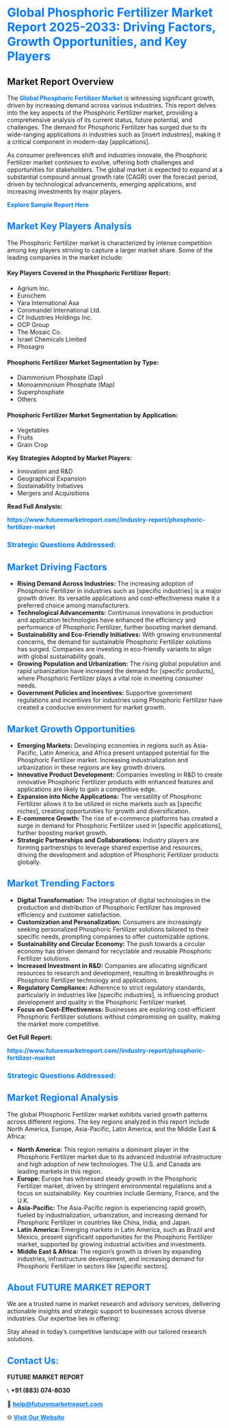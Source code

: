 <h1 style="color: #007BFF;">Global Phosphoric Fertilizer Market Report 2025-2033: Driving Factors, Growth Opportunities, and Key Players</h1>

<section id="overview">
<h2>Market Report Overview</h2>
<p>The <a href="https://www.futuremarketreport.com//industry-report/phosphoric-fertilizer-market" style="color: #007BFF; text-decoration: none;"><strong>Global Phosphoric Fertilizer Market</strong></a> is witnessing significant growth, driven by increasing demand across various industries. This report delves into the key aspects of the Phosphoric Fertilizer market, providing a comprehensive analysis of its current status, future potential, and challenges. The demand for Phosphoric Fertilizer has surged due to its wide-ranging applications in industries such as [insert industries], making it a critical component in modern-day [applications].</p>
<p>As consumer preferences shift and industries innovate, the Phosphoric Fertilizer market continues to evolve, offering both challenges and opportunities for stakeholders. The global market is expected to expand at a substantial compound annual growth rate (CAGR) over the forecast period, driven by technological advancements, emerging applications, and increasing investments by major players.</p>
</section>

<section id="overview">
<p><a href="https://www.futuremarketreport.com//request-sample/reportId=90369" style="color: #007BFF; text-decoration: none;"><strong>Explore Sample Report Here</strong></a></p>
</section>

<section id="key-players">
<h2 style="color: #007BFF;">Market Key Players Analysis</h2>
<p>The Phosphoric Fertilizer market is characterized by intense competition among key players striving to capture a larger market share. Some of the leading companies in the market include:</p>
<h4>Key Players Covered in the Phosphoric Fertilizer Report:</h4>
<ul><li>Agrium Inc.</li><li>Eurochem</li><li>Yara International Asa</li><li>Coromandel International Ltd.</li><li>Cf Industries Holdings Inc.</li><li>OCP Group</li><li>The Mosaic Co.</li><li>Israel Chemicals Limited</li><li>Phosagro</li></ul>
<h4>Phosphoric Fertilizer Market Segmentation by Type:</h4>
<ul><li>Diammonium Phosphate (Dap)</li><li>Monoammonium Phosphate (Map)</li><li>Superphosphate</li><li>Others</li></ul>

<h4>Phosphoric Fertilizer Market Segmentation by Application:</h4>
<ul><li>Vegetables</li><li>Fruits</li><li>Grain Crop</li></ul>
<p><strong>Key Strategies Adopted by Market Players:</strong></p>
<ul>
<li>Innovation and R&D</li>
<li>Geographical Expansion</li>
<li>Sustainability Initiatives</li>
<li>Mergers and Acquisitions</li>
</ul>
</section>

<section>
<p><strong>Read Full Analysis: </strong></p><a href="https://www.futuremarketreport.com//industry-report/phosphoric-fertilizer-market" style="color: #007BFF; text-decoration: none;"><strong>https://www.futuremarketreport.com//industry-report/phosphoric-fertilizer-market</strong></a>
<h3 style="color: #007BFF;">Strategic Questions Addressed:</h3>
</section>

<section id="driving-factors">
<h2 style="color: #007BFF;">Market Driving Factors</h2>
<ul>
<li><strong>Rising Demand Across Industries:</strong> The increasing adoption of Phosphoric Fertilizer in industries such as [specific industries] is a major growth driver. Its versatile applications and cost-effectiveness make it a preferred choice among manufacturers.</li>
<li><strong>Technological Advancements:</strong> Continuous innovations in production and application technologies have enhanced the efficiency and performance of Phosphoric Fertilizer, further boosting market demand.</li>
<li><strong>Sustainability and Eco-Friendly Initiatives:</strong> With growing environmental concerns, the demand for sustainable Phosphoric Fertilizer solutions has surged. Companies are investing in eco-friendly variants to align with global sustainability goals.</li>
<li><strong>Growing Population and Urbanization:</strong> The rising global population and rapid urbanization have increased the demand for [specific products], where Phosphoric Fertilizer plays a vital role in meeting consumer needs.</li>
<li><strong>Government Policies and Incentives:</strong> Supportive government regulations and incentives for industries using Phosphoric Fertilizer have created a conducive environment for market growth.</li>
</ul>
</section>

<section id="growth-opportunities">
<h2 style="color: #007BFF;">Market Growth Opportunities</h2>
<ul>
<li><strong>Emerging Markets:</strong> Developing economies in regions such as Asia-Pacific, Latin America, and Africa present untapped potential for the Phosphoric Fertilizer market. Increasing industrialization and urbanization in these regions are key growth drivers.</li>
<li><strong>Innovative Product Development:</strong> Companies investing in R&D to create innovative Phosphoric Fertilizer products with enhanced features and applications are likely to gain a competitive edge.</li>
<li><strong>Expansion into Niche Applications:</strong> The versatility of Phosphoric Fertilizer allows it to be utilized in niche markets such as [specific niches], creating opportunities for growth and diversification.</li>
<li><strong>E-commerce Growth:</strong> The rise of e-commerce platforms has created a surge in demand for Phosphoric Fertilizer used in [specific applications], further boosting market growth.</li>
<li><strong>Strategic Partnerships and Collaborations:</strong> Industry players are forming partnerships to leverage shared expertise and resources, driving the development and adoption of Phosphoric Fertilizer products globally.</li>
</ul>
</section>

<section id="trending-factors">
<h2 style="color: #007BFF;">Market Trending Factors</h2>
<ul>
<li><strong>Digital Transformation:</strong> The integration of digital technologies in the production and distribution of Phosphoric Fertilizer has improved efficiency and customer satisfaction.</li>
<li><strong>Customization and Personalization:</strong> Consumers are increasingly seeking personalized Phosphoric Fertilizer solutions tailored to their specific needs, prompting companies to offer customizable options.</li>
<li><strong>Sustainability and Circular Economy:</strong> The push towards a circular economy has driven demand for recyclable and reusable Phosphoric Fertilizer solutions.</li>
<li><strong>Increased Investment in R&D:</strong> Companies are allocating significant resources to research and development, resulting in breakthroughs in Phosphoric Fertilizer technology and applications.</li>
<li><strong>Regulatory Compliance:</strong> Adherence to strict regulatory standards, particularly in industries like [specific industries], is influencing product development and quality in the Phosphoric Fertilizer market.</li>
<li><strong>Focus on Cost-Effectiveness:</strong> Businesses are exploring cost-efficient Phosphoric Fertilizer solutions without compromising on quality, making the market more competitive.</li>
</ul>
</section>

<section>
<p><strong>Get Full Report: </strong></p><a href="https://www.futuremarketreport.com//industry-report/phosphoric-fertilizer-market" style="color: #007BFF; text-decoration: none;"><strong>https://www.futuremarketreport.com//industry-report/phosphoric-fertilizer-market</strong></a>
<h3 style="color: #007BFF;">Strategic Questions Addressed:</h3>
</section>


<section id="regional-analysis">
<h2 style="color: #007BFF;">Market Regional Analysis</h2>
<p>The global Phosphoric Fertilizer market exhibits varied growth patterns across different regions. The key regions analyzed in this report include North America, Europe, Asia-Pacific, Latin America, and the Middle East & Africa:</p>
<ul>
<li><strong>North America:</strong> This region remains a dominant player in the Phosphoric Fertilizer market due to its advanced industrial infrastructure and high adoption of new technologies. The U.S. and Canada are leading markets in this region.</li>
<li><strong>Europe:</strong> Europe has witnessed steady growth in the Phosphoric Fertilizer market, driven by stringent environmental regulations and a focus on sustainability. Key countries include Germany, France, and the U.K.</li>
<li><strong>Asia-Pacific:</strong> The Asia-Pacific region is experiencing rapid growth, fueled by industrialization, urbanization, and increasing demand for Phosphoric Fertilizer in countries like China, India, and Japan.</li>
<li><strong>Latin America:</strong> Emerging markets in Latin America, such as Brazil and Mexico, present significant opportunities for the Phosphoric Fertilizer market, supported by growing industrial activities and investments.</li>
<li><strong>Middle East & Africa:</strong> The region’s growth is driven by expanding industries, infrastructure development, and increasing demand for Phosphoric Fertilizer in sectors like [specific sectors].</li>
</ul>
</section>

<footer>
<h2 style="color: #007BFF;">About FUTURE MARKET REPORT</h2>
<p>We are a trusted name in market research and advisory services, delivering actionable insights and strategic support to businesses across diverse industries. Our expertise lies in offering:</p>

<p>Stay ahead in today’s competitive landscape with our tailored research solutions.</p>

<h2 style="color: #007BFF;">Contact Us:</h2>
<p><strong>FUTURE MARKET REPORT</strong></p>
<p>📞 <strong>+91 (883) 074-8030</strong></p>
<p>📧 <strong><a href="mailto:help@futuremarketreport.com" style="color: #007BFF;">help@futuremarketreport.com</a></strong></p>
<p>🌐 <strong><a href="https://www.futuremarketreport.com/" style="color: #007BFF;">Visit Our Website</a></strong></p>
</footer>